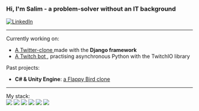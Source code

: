 ### Hi, I'm Salim - a problem-solver without an IT background

<div class=socials>
  <a href="https://www.linkedin.com/in/salim-caliskan-724811273/">
    <img src="https://img.shields.io/badge/LinkedIn-blue?logo=linkedin&logoColor=white&style=for-the-badge"/ alt="LinkedIn">
  </a>
</div>

<hr>

Currently working on: <ul class="current-projects">
                        <li><a href="https://github.com/S-EgeCaliskan/chirper"> A Twitter-clone </a>made with the <strong>Django framework</strong></li>
                        <li><a href="https://github.com/S-EgeCaliskan/mytwitchbot"> A Twitch bot </a>, practising asynchronous Python with the TwitchIO library</li>
                      </ul>
Past projects:  <ul class="past-projects">
                  <li><strong>C# & Unity Engine</strong>: <a href="https://github.com/S-EgeCaliskan/chirper"> a Flappy Bird clone </a></li>
                </ul>


<hr>

My stack: <br> 
<img src="https://img.shields.io/badge/-Python-3776AB?logo=python&logoColor=white&style=for-the-badge&logoWidth=30"/> 
<img src="https://img.shields.io/badge/-django-092E20?logo=django&logoColor=white&style=for-the-badge&logoWidth=30"/>
<img src="https://img.shields.io/badge/-bootstrap-7952B3?logo=bootstrap&logoColor=white&style=for-the-badge&logoWidth=30"/>
<img src="https://img.shields.io/badge/-git-F05032?logo=git&logoColor=white&style=for-the-badge&logoWidth=30"/>
<img src="https://img.shields.io/badge/-c%20sharp-239120?logo=csharp&logoColor=white&style=for-the-badge&logoWidth=30"/>
<img src="https://img.shields.io/badge/-html-E34F26?logo=html5&logoColor=white&style=for-the-badge&logoWidth=30"/>

